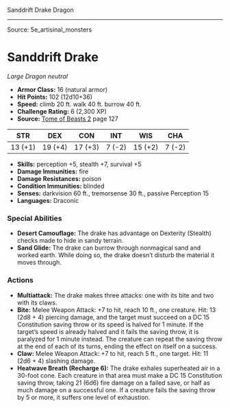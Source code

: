 <MonsterName/>Sanddrift Drake</MonsterName>
<CreatureType/>Dragon</CreatureType>



---

Source: 5e_artisinal_monsters

# Sanddrift Drake

*Large* *Dragon* *neutral*

- **Armor Class:** 16 (natural armor)
- **Hit Points:** 102 (12d10+36)
- **Speed:** climb 20 ft. walk 40 ft. burrow 40 ft.
- **Challenge Rating:** 6 (2,300 XP)
- **Source:** [Tome of Beasts 2](https://koboldpress.com/kpstore/product/tome-of-beasts-2-for-5th-edition) page 127

| STR | DEX | CON | INT | WIS | CHA |
| --- | --- | --- | --- | --- | --- |
| 13 (+1) | 19 (+4) | 17 (+3) | 7 (-2) | 15 (+2) | 7 (-2) |

- **Skills:** perception +5, stealth +7, survival +5
- **Damage Immunities:** fire
- **Damage Resistances:** poison
- **Condition Immunities:** blinded
- **Senses:** darkvision 60 ft., tremorsense 30 ft., passive Perception 15
- **Languages:** Draconic

### Special Abilities

- **Desert Camouflage:** The drake has advantage on Dexterity (Stealth) checks made to hide in sandy terrain.
- **Sand Glide:** The drake can burrow through nonmagical sand and worked earth. While doing so, the drake doesn’t disturb the material it moves through.

### Actions

- **Multiattack:** The drake makes three attacks: one with its bite and two with its claws.
- **Bite:** Melee Weapon Attack: +7 to hit, reach 10 ft., one creature. Hit: 13 (2d8 + 4) piercing damage, and the target must succeed on a DC 15 Constitution saving throw or its speed is halved for 1 minute. If the target’s speed is already halved and it fails the saving throw, it is paralyzed for 1 minute instead. The creature can repeat the saving throw at the end of each of its turns, ending the effect on itself on a success.
- **Claw:** Melee Weapon Attack: +7 to hit, reach 5 ft., one target. Hit: 11 (2d6 + 4) slashing damage.
- **Heatwave Breath (Recharge 6):** The drake exhales superheated air in a 30-foot cone. Each creature in that area must make a DC 15 Constitution saving throw, taking 21 (6d6) fire damage on a failed save, or half as much damage on a successful one. If a creature fails the saving throw by 5 or more, it suffers one level of exhaustion.




